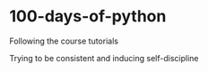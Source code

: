 # 100-days-of-python
Following the course tutorials

Trying to be consistent and inducing self-discipline
